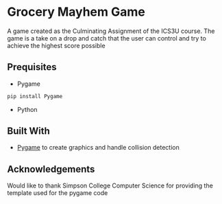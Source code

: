 # Grocery Mayhem Game

A game created as the Culminating Assignment of the ICS3U course. The game is a take on a drop and catch that the user can control and try to achieve the highest score possible

## Prequisites

- Pygame

```bash
pip install Pygame
```

- Python

## Built With

- [Pygame](https://www.pygame.org/docs/) to create graphics and handle collision detection

## Acknowledgements

Would like to thank Simpson College Computer Science for providing the template used for the pygame code